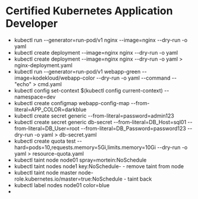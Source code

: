 # Certified Kubernetes Application Developer
* kubectl run --generator=run-pod/v1 nginx --image=nginx --dry-run -o yaml
* kubectl create deployment --image=nginx nginx --dry-run -o yaml
* kubectl create deployment --image=nginx nginx --dry-run -o yaml > nginx-deployment.yaml
* kubectl run --generator=run-pod/v1 webapp-green --image=kodekloud/webapp-color --dry-run -o yaml --command -- "echo" > cmd.yaml
* kubectl config set-context $(kubectl config current-context) --namespace=dev
* kubectl create configmap webapp-config-map --from-literal=APP_COLOR=darkblue
* kubectl create secret generic --from-literal=password=admin123
* kubectl create secret generic db-secret --from-literal=DB_Host=sql01 --from-literal=DB_User=root --from-literal=DB_Password=password123 --dry-run -o yaml > db-secret.yaml
* kubectl create quota test --hard=pods=10,requests.memory=5Gi,limits.memory=10Gi --dry-run -o yaml > resource-quota.yaml
* kubectl taint node node01 spray=mortein:NoSchedule
* kubectl taint nodes node1 key:NoSchedule- - remove taint from node
* kubectl taint node master node-role.kubernetes.io/master=true:NoSchedule - taint back
* kubectl label nodes node01 color=blue
* 